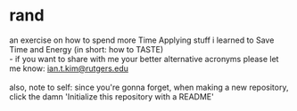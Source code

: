 # rand
an exercise on how to spend more Time Applying stuff i learned to Save Time and Energy (in short: how to TASTE)
<br> - if you want to share with me your better alternative acronyms please let me know: ian.t.kim@rutgers.edu
<br><br>
also, note to self: since you're gonna forget, when making a new repository, click the damn 'Initialize this repository with a README'
